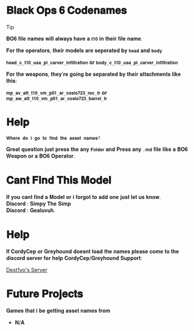 # 𝐁𝐥𝐚𝐜𝐤 𝐎𝐩𝐬 𝟔 𝐂𝐨𝐝𝐞𝐧𝐚𝐦𝐞𝐬 


> [!TIP]
> 
>𝐁𝐎𝟔 𝐟𝐢𝐥𝐞 𝐧𝐚𝐦𝐞𝐬 𝐰𝐢𝐥𝐥 𝐚𝐥𝐰𝐚𝐲𝐬 𝐡𝐚𝐯𝐞 𝐚 `𝐭𝟏𝟎` 𝐢𝐧 𝐭𝐡𝐞𝐢𝐫 𝐟𝐢𝐥𝐞 𝐧𝐚𝐦𝐞.
>
> 
> 𝐅𝐨𝐫 𝐭𝐡𝐞 𝐨𝐩𝐞𝐫𝐚𝐭𝐨𝐫𝐬, 𝐭𝐡𝐞𝐢𝐫 𝐦𝐨𝐝𝐞𝐥𝐬 𝐚𝐫𝐞 𝐬𝐞𝐩𝐞𝐫𝐚𝐭𝐞𝐝 𝐛𝐲 `𝐡𝐞𝐚𝐝` 𝐚𝐧𝐝 `𝐛𝐨𝐝𝐲`
>
> 
> `𝐡𝐞𝐚𝐝_𝐜_𝐭𝟏𝟎_𝐮𝐬𝐚_𝐩𝐥_𝐜𝐚𝐫𝐯𝐞𝐫_𝐢𝐧𝐟𝐢𝐥𝐭𝐫𝐚𝐭𝐢𝐨𝐧`
> 𝐨𝐫
>`𝐛𝐨𝐝𝐲_𝐜_𝐭𝟏𝟎_𝐮𝐬𝐚_𝐩𝐥_𝐜𝐚𝐫𝐯𝐞𝐫_𝐢𝐧𝐟𝐢𝐥𝐭𝐫𝐚𝐭𝐢𝐨𝐧`
>
>
> 𝐅𝐨𝐫 𝐭𝐡𝐞 𝐰𝐞𝐚𝐩𝐨𝐧𝐬, 𝐭𝐡𝐞𝐲'𝐫𝐞 𝐠𝐨𝐢𝐧𝐠 𝐛𝐞 𝐬𝐞𝐩𝐚𝐫𝐚𝐭𝐞𝐝 𝐛𝐲 𝐭𝐡𝐞𝐢𝐫 𝐚𝐭𝐭𝐚𝐜𝐡𝐦𝐞𝐧𝐭𝐬 𝐥𝐢𝐤𝐞 𝐭𝐡𝐢𝐬:
>
> `𝐦𝐩_𝐚𝐯_𝐚𝐭𝐭_𝐭𝟏𝟎_𝐯𝐦_𝐩𝟎𝟏_𝐚𝐫_𝐜𝐨𝐬𝐥𝐨𝟕𝟐𝟑_𝐫𝐞𝐜_𝐭𝐫`
>  𝐨𝐫
> `𝐦𝐩_𝐚𝐰_𝐚𝐭𝐭_𝐭𝟏𝟎_𝐯𝐦_𝐩𝟎𝟏_𝐚𝐫_𝐜𝐨𝐬𝐥𝐨𝟕𝟐𝟑_𝐛𝐚𝐫𝐫𝐞𝐥_𝐭𝐫`
>
> 

# 𝐇𝐞𝐥𝐩
`𝐖𝐡𝐞𝐫𝐞 𝐝𝐨 𝐢 𝐠𝐨 𝐭𝐨 𝐟𝐢𝐧𝐝 𝐭𝐡𝐞 𝐚𝐬𝐬𝐞𝐭 𝐧𝐚𝐦𝐞𝐬?`

𝐆𝐫𝐞𝐚𝐭 𝐪𝐮𝐞𝐬𝐭𝐢𝐨𝐧 𝐣𝐮𝐬𝐭 𝐩𝐫𝐞𝐬𝐬 𝐭𝐡𝐞 𝐚𝐧𝐲 `𝐅𝐨𝐥𝐝𝐞𝐫` 𝐚𝐧𝐝 𝐏𝐫𝐞𝐬𝐬 𝐚𝐧𝐲 `.𝐦𝐝` 𝐟𝐢𝐥𝐞 𝐥𝐢𝐤𝐞 𝐚 𝐁𝐎𝟔 𝐖𝐞𝐚𝐩𝐨𝐧 𝐨𝐫 𝐚 𝐁𝐎𝟔 𝐎𝐩𝐞𝐫𝐚𝐭𝐨𝐫.

# 𝐂𝐚𝐧𝐭 𝐅𝐢𝐧𝐝 𝐓𝐡𝐢𝐬 𝐌𝐨𝐝𝐞𝐥
 𝐈𝐟 𝐲𝐨𝐮 𝐜𝐚𝐧𝐭 𝐟𝐢𝐧𝐝 𝐚 𝐌𝐨𝐝𝐞𝐥 𝐨𝐫 𝐢 𝐟𝐨𝐫𝐠𝐨𝐭 𝐭𝐨 𝐚𝐝𝐝 𝐨𝐧𝐞 𝐣𝐮𝐬𝐭 𝐥𝐞𝐭 𝐮𝐬 𝐤𝐧𝐨𝐰.  
 𝐃𝐢𝐬𝐜𝐨𝐫𝐝 : 𝐒𝐢𝐦𝐩𝐲 𝐓𝐡𝐞 𝐒𝐢𝐦𝐩 
<br>𝐃𝐢𝐬𝐜𝐨𝐫𝐝 : 𝐆𝐞𝐚𝐥𝐮𝐯𝐮𝐡.

# 𝐇𝐞𝐥𝐩
 𝐈𝐟 𝐂𝐨𝐫𝐝𝐲𝐂𝐞𝐩 𝐨𝐫 𝐆𝐫𝐞𝐲𝐡𝐨𝐮𝐧𝐝 𝐝𝐨𝐞𝐬𝐧𝐭 𝐥𝐨𝐚𝐝 𝐭𝐡𝐞 𝐧𝐚𝐦𝐞𝐬 𝐩𝐥𝐞𝐚𝐬𝐞 𝐜𝐨𝐦𝐞 𝐭𝐨 𝐭𝐡𝐞 𝐝𝐢𝐬𝐜𝐨𝐫𝐝 𝐬𝐞𝐫𝐯𝐞𝐫 𝐟𝐨𝐫 𝐡𝐞𝐥𝐩
 𝐂𝐨𝐫𝐝𝐲𝐂𝐞𝐩/𝐆𝐫𝐞𝐲𝐡𝐨𝐮𝐧𝐝 𝐒𝐮𝐩𝐩𝐨𝐫𝐭:
 
 [Dest1yo's Server](https://discord.gg/eY2Y5p2PEp)



# 𝐅𝐮𝐭𝐮𝐫𝐞 𝐏𝐫𝐨𝐣𝐞𝐜𝐭𝐬
𝐆𝐚𝐦𝐞𝐬 𝐭𝐡𝐚𝐭 𝐢 𝐛𝐞 𝐠𝐞𝐭𝐭𝐢𝐧𝐠 𝐚𝐬𝐬𝐞𝐭 𝐧𝐚𝐦𝐞𝐬 𝐟𝐫𝐨𝐦

  - 𝐍/𝐀





